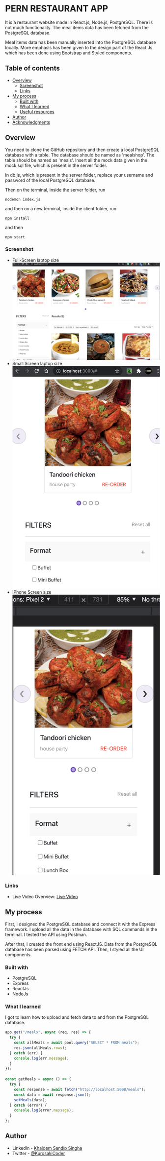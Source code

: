 # PERN RESTAURANT APP

It is a restaurant website made in React.js, Node.js, PostgreSQL. There is not much functionality. The meal items data has been fetched from the PostgreSQL database.

Meal items data has been manually inserted into the PostgreSQL database locally. More emphasis has been given to the design part of the React Js, which has been done using Bootstrap and Styled components.

## Table of contents

- [Overview](#overview)
  - [Screenshot](#screenshot)
  - [Links](#links)
- [My process](#my-process)
  - [Built with](#built-with)
  - [What I learned](#what-i-learned)
  - [Useful resources](#useful-resources)
- [Author](#author)
- [Acknowledgments](#acknowledgments)

## Overview

You need to clone the GitHub repository and then create a local PostgreSQL database with a table. The database should be named as 'mealshop'. The table should be named as 'meals'. Insert all the mock data given in the mock.sql file, which is present in the server folder.

In db.js, which is present in the server folder, replace your username and password of the local PostgreSQL database.

Then on the terminal, inside the server folder, run

```
nodemon index.js
```

and then on a new terminal, inside the client folder, run

```
npm install
```

and then

```
npm start
```

### Screenshot

- Full-Screen laptop size
  ![](images/image1.png)
- Small Screen laptop size
  ![](images/image2.png)
- iPhone Screen size
  ![](images/image3.png)

### Links

- Live Video Overview: [Live Video](https://drive.google.com/file/d/19os89U4DFy0NOuSokBcN4E1cCamUgNPv/view?usp=sharing)

## My process

First, I designed the PostgreSQL database and connect it with the Express framework. I upload all the data in the database with SQL commands in the terminal. I tested the API using Postman.

After that, I created the front end using ReactJS. Data from the PostgreSQL database has been parsed using FETCH API. Then, I styled all the UI components.

### Built with

- PostgreSQL
- Express
- ReactJs
- NodeJs

### What I learned

I got to learn how to upload and fetch data to and from the PostgreSQL database.

```js
app.get("/meals", async (req, res) => {
  try {
    const allMeals = await pool.query("SELECT * FROM meals");
    res.json(allMeals.rows);
  } catch (err) {
    console.log(err.message);
  }
});

const getMeals = async () => {
  try {
    const response = await fetch("http://localhost:5000/meals");
    const data = await response.json();
    setMeals(data);
  } catch (error) {
    console.log(error.message);
  }
};
```

## Author

- LinkedIn - [Khaidem Sandip Singha ](https://www.linkedin.com/in/khaidemsandip/)
- Twitter - [@KurosakiCoder](https://twitter.com/KurosakiCoder)
